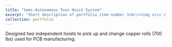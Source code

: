 ```yaml
---
title: "Semi-Autonomous Twin Hoist System"
excerpt: "Short description of portfolio item number 1<br/><img src='/images/500x300.png'>"
collection: portfolio
---
```


Designed two independent hoists to pick up and change copper rolls (700 lbs) used for PCB manufacturing.
